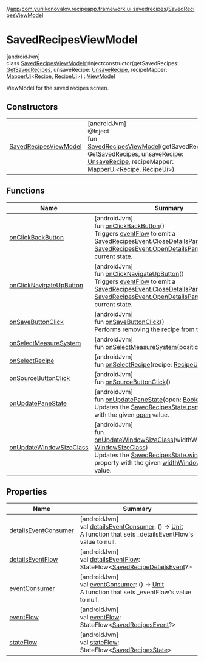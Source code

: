 //[app](../../../index.md)/[com.yuriikonovalov.recipeapp.framework.ui.savedrecipes](../index.md)/[SavedRecipesViewModel](index.md)

# SavedRecipesViewModel

[androidJvm]\
class [SavedRecipesViewModel](index.md)@Injectconstructor(getSavedRecipes: [GetSavedRecipes](../../com.yuriikonovalov.recipeapp.application.usecases/-get-saved-recipes/index.md), unsaveRecipe: [UnsaveRecipe](../../com.yuriikonovalov.recipeapp.application.usecases/-unsave-recipe/index.md), recipeMapper: [MapperUi](../../com.yuriikonovalov.recipeapp.presentation/-mapper-ui/index.md)&lt;[Recipe](../../com.yuriikonovalov.recipeapp.application.entities/-recipe/index.md), [RecipeUi](../../com.yuriikonovalov.recipeapp.presentation.model/-recipe-ui/index.md)&gt;) : [ViewModel](https://developer.android.com/reference/kotlin/androidx/lifecycle/ViewModel.html)

ViewModel for the saved recipes screen.

## Constructors

| | |
|---|---|
| [SavedRecipesViewModel](-saved-recipes-view-model.md) | [androidJvm]<br>@Inject<br>fun [SavedRecipesViewModel](-saved-recipes-view-model.md)(getSavedRecipes: [GetSavedRecipes](../../com.yuriikonovalov.recipeapp.application.usecases/-get-saved-recipes/index.md), unsaveRecipe: [UnsaveRecipe](../../com.yuriikonovalov.recipeapp.application.usecases/-unsave-recipe/index.md), recipeMapper: [MapperUi](../../com.yuriikonovalov.recipeapp.presentation/-mapper-ui/index.md)&lt;[Recipe](../../com.yuriikonovalov.recipeapp.application.entities/-recipe/index.md), [RecipeUi](../../com.yuriikonovalov.recipeapp.presentation.model/-recipe-ui/index.md)&gt;) |

## Functions

| Name | Summary |
|---|---|
| [onClickBackButton](on-click-back-button.md) | [androidJvm]<br>fun [onClickBackButton](on-click-back-button.md)()<br>Triggers [eventFlow](event-flow.md) to emit a [SavedRecipesEvent.CloseDetailsPane](../../com.yuriikonovalov.recipeapp.presentation.savedrecipes/-saved-recipes-event/-close-details-pane/index.md) or [SavedRecipesEvent.OpenDetailsPane](../../com.yuriikonovalov.recipeapp.presentation.savedrecipes/-saved-recipes-event/-open-details-pane/index.md) based on the current state. |
| [onClickNavigateUpButton](on-click-navigate-up-button.md) | [androidJvm]<br>fun [onClickNavigateUpButton](on-click-navigate-up-button.md)()<br>Triggers [eventFlow](event-flow.md) to emit a [SavedRecipesEvent.CloseDetailsPane](../../com.yuriikonovalov.recipeapp.presentation.savedrecipes/-saved-recipes-event/-close-details-pane/index.md) or [SavedRecipesEvent.OpenDetailsPane](../../com.yuriikonovalov.recipeapp.presentation.savedrecipes/-saved-recipes-event/-open-details-pane/index.md) based on the current state. |
| [onSaveButtonClick](on-save-button-click.md) | [androidJvm]<br>fun [onSaveButtonClick](on-save-button-click.md)()<br>Performs removing the recipe from the favorites. |
| [onSelectMeasureSystem](on-select-measure-system.md) | [androidJvm]<br>fun [onSelectMeasureSystem](on-select-measure-system.md)(position: [Int](https://kotlinlang.org/api/latest/jvm/stdlib/kotlin/-int/index.html)) |
| [onSelectRecipe](on-select-recipe.md) | [androidJvm]<br>fun [onSelectRecipe](on-select-recipe.md)(recipe: [RecipeUi](../../com.yuriikonovalov.recipeapp.presentation.model/-recipe-ui/index.md)) |
| [onSourceButtonClick](on-source-button-click.md) | [androidJvm]<br>fun [onSourceButtonClick](on-source-button-click.md)() |
| [onUpdatePaneState](on-update-pane-state.md) | [androidJvm]<br>fun [onUpdatePaneState](on-update-pane-state.md)(open: [Boolean](https://kotlinlang.org/api/latest/jvm/stdlib/kotlin/-boolean/index.html))<br>Updates the [SavedRecipesState.paneOpen](../../com.yuriikonovalov.recipeapp.presentation.savedrecipes/-saved-recipes-state/pane-open.md) property with the given [open](on-update-pane-state.md) value. |
| [onUpdateWindowSizeClass](on-update-window-size-class.md) | [androidJvm]<br>fun [onUpdateWindowSizeClass](on-update-window-size-class.md)(widthWindowSizeClass: [WindowSizeClass](../../com.yuriikonovalov.recipeapp.util/-window-size-class/index.md))<br>Updates the [SavedRecipesState.windowSizeClass](../../com.yuriikonovalov.recipeapp.presentation.savedrecipes/-saved-recipes-state/window-size-class.md) property with the given [widthWindowSizeClass](on-update-window-size-class.md) value. |

## Properties

| Name | Summary |
|---|---|
| [detailsEventConsumer](details-event-consumer.md) | [androidJvm]<br>val [detailsEventConsumer](details-event-consumer.md): () -&gt; [Unit](https://kotlinlang.org/api/latest/jvm/stdlib/kotlin/-unit/index.html)<br>A function that sets _detailsEventFlow's value to null. |
| [detailsEventFlow](details-event-flow.md) | [androidJvm]<br>val [detailsEventFlow](details-event-flow.md): StateFlow&lt;[SavedRecipeDetailsEvent](../../com.yuriikonovalov.recipeapp.presentation.savedrecipes/-saved-recipe-details-event/index.md)?&gt; |
| [eventConsumer](event-consumer.md) | [androidJvm]<br>val [eventConsumer](event-consumer.md): () -&gt; [Unit](https://kotlinlang.org/api/latest/jvm/stdlib/kotlin/-unit/index.html)<br>A function that sets _eventFlow's value to null. |
| [eventFlow](event-flow.md) | [androidJvm]<br>val [eventFlow](event-flow.md): StateFlow&lt;[SavedRecipesEvent](../../com.yuriikonovalov.recipeapp.presentation.savedrecipes/-saved-recipes-event/index.md)?&gt; |
| [stateFlow](state-flow.md) | [androidJvm]<br>val [stateFlow](state-flow.md): StateFlow&lt;[SavedRecipesState](../../com.yuriikonovalov.recipeapp.presentation.savedrecipes/-saved-recipes-state/index.md)&gt; |
